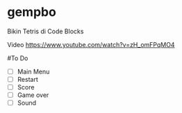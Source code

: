 # gempbo
Bikin Tetris di Code Blocks

Video https://www.youtube.com/watch?v=zH_omFPqMO4

#To Do

- [ ] Main Menu
- [ ] Restart
- [ ] Score
- [ ] Game over
- [ ] Sound